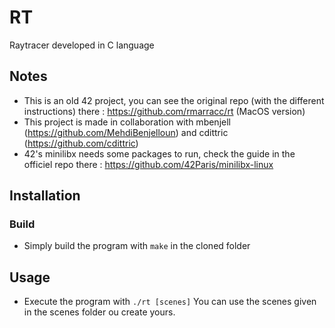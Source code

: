 # RT
Raytracer developed in C language

## Notes

- This is an old 42 project, you can see the original repo (with the different instructions) there : https://github.com/rmarracc/rt (MacOS version)
- This project is made in collaboration with mbenjell (https://github.com/MehdiBenjelloun) and cdittric (https://github.com/cdittric)
- 42's minilibx needs some packages to run, check the guide in the officiel repo there : https://github.com/42Paris/minilibx-linux

## Installation

### Build

- Simply build the program with `make` in the cloned folder

## Usage

- Execute the program with `./rt [scenes]`
You can use the scenes given in the scenes folder ou create yours.
